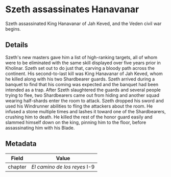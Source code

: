 # Szeth assassinates Hanavanar
Szeth assassinated King Hanavanar of Jah Keved, and the Veden civil war begins.

## Details
Szeth's new masters gave him a list of high-ranking targets, all of whom were to be eliminated with the same skill displayed over five years prior in Kholinar. Szeth set out to do just that, carving a bloody path across the continent. His second-to-last kill was King Hanavanar of Jah Keved, whom he killed along with his two Shardbearer guards. Szeth arrived during a banquet to find that his coming was expected and the banquet had been intended as a trap. After Szeth slaughtered the guards and several people trying to flee, two Shardbearers came out from hiding and another squad wearing half-shards enter the room to attack. Szeth dropped his sword and used his Windrunner abilities to fling the attackers about the room. He infused a stone multiple times and lashes it toward one of the Shardbearers, crushing him to death. He killed the rest of the honor guard easily and slammed himself down on the king, pinning him to the floor, before assassinating him with his Blade.

## Metadata
| Field | Value |
| ----- | ----- |
| chapter | *El camino de los reyes* I-9 |
